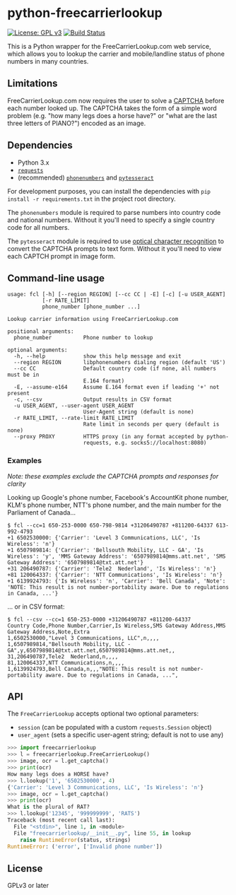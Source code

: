 python-freecarrierlookup
========================

[![License: GPL v3](https://img.shields.io/badge/License-GPL%20v3-blue.svg)](https://www.gnu.org/licenses/gpl-3.0)
[![Build Status](https://api.travis-ci.org/dlenski/freecarrierlookup.png)](https://travis-ci.org/dlenski/freecarrierlookup)

This is a Python wrapper for the FreeCarrierLookup.com web service, which
allows you to lookup the carrier and mobile/landline status of phone numbers
in many countries.

Limitations
-----------

FreeCarrierLookup.com now requires the user to solve a
[CAPTCHA](https://en.wikipedia.org/wiki/CAPTCHA) before each number
looked up.  The CAPTCHA takes the form of a simple word problem
(e.g. "how many legs does a horse have?" or "what are the last three
letters of PIANO?") encoded as an image.

Dependencies
------------

-  Python 3.x
-  [`requests`](https://python-requests.org)
-  (recommended) [`phonenumbers`](https://github.com/daviddrysdale/python-phonenumbers) and [`pytesseract`](https://github.com/madmaze/pytesseract)

For development purposes, you can install the dependencies with `pip install -r requirements.txt` in
the project root directory.

The `phonenumbers` module is required to parse numbers into country code and
national numbers.  Without it you'll need to specify a single country code
for all numbers.

The `pytesseract` module is required to use [optical character
recognition](https://en.wikipedia.org/wiki/CAPTCHA) to convert the
CAPTCHA prompts to text form.  Without it you'll need to view each
CAPTCH prompt in image form.

Command-line usage
------------------

```
usage: fcl [-h] [--region REGION] [--cc CC | -E] [-c] [-u USER_AGENT]
           [-r RATE_LIMIT]
           phone_number [phone_number ...]

Lookup carrier information using FreeCarrierLookup.com

positional arguments:
  phone_number          Phone number to lookup

optional arguments:
  -h, --help            show this help message and exit
  --region REGION       libphonenumbers dialing region (default 'US')
  --cc CC               Default country code (if none, all numbers must be in
                        E.164 format)
  -E, --assume-e164     Assume E.164 format even if leading '+' not present
  -c, --csv             Output results in CSV format
  -u USER_AGENT, --user-agent USER_AGENT
                        User-Agent string (default is none)
  -r RATE_LIMIT, --rate-limit RATE_LIMIT
                        Rate limit in seconds per query (default is none)
  --proxy PROXY         HTTPS proxy (in any format accepted by python-
                        requests, e.g. socks5://localhost:8080)
```

### Examples

_Note: these examples exclude the CAPTCHA prompts and responses for clarity_

Looking up Google's phone number, Facebook's AccountKit phone number, KLM's phone number, NTT's phone number, and the main number for the Parliament of Canada…

```
$ fcl --cc=1 650-253-0000 650-798-9814 +31206490787 +811200-64337 613-992-4793
+1 6502530000: {'Carrier': 'Level 3 Communications, LLC', 'Is Wireless': 'n'}
+1 6507989814: {'Carrier': 'Bellsouth Mobility, LLC - GA', 'Is Wireless': 'y', 'MMS Gateway Address': '6507989814@mms.att.net', 'SMS Gateway Address': '6507989814@txt.att.net'}
+31 206490787: {'Carrier': 'Tele2  Nederland', 'Is Wireless': 'n'}
+81 120064337: {'Carrier': 'NTT Communications', 'Is Wireless': 'n'}
+1 6139924793: {'Is Wireless': 'n', 'Carrier': 'Bell Canada', 'Note': 'NOTE: This result is not number-portability aware. Due to regulations in Canada, ...'}
```

… or in CSV format:

```
$ fcl --csv --cc=1 650-253-0000 +31206490787 +811200-64337
Country Code,Phone Number,Carrier,Is Wireless,SMS Gateway Address,MMS Gateway Address,Note,Extra
1,6502530000,"Level 3 Communications, LLC",n,,,,
1,6507989814,"Bellsouth Mobility, LLC - GA",y,6507989814@txt.att.net,6507989814@mms.att.net,,
31,206490787,Tele2  Nederland,n,,,,
81,120064337,NTT Communications,n,,,,
1,6139924793,Bell Canada,n,,,"NOTE: This result is not number-portability aware. Due to regulations in Canada, ...",
```

API
---

The `FreeCarrierLookup` accepts optional two optional parameters:

* `session` (can be populated with a custom `requests.Session` object)
* `user_agent` (sets a specific user-agent string; default is not to use any)

```python
>>> import freecarrierlookup
>>> l = freecarrierlookup.FreeCarrierLookup()
>>> image, ocr = l.get_captcha()
>>> print(ocr)
How many legs does a HORSE have?
>>> l.lookup('1', '6502530000', 4)
{'Carrier': 'Level 3 Communications, LLC', 'Is Wireless': 'n'}
>>> image, ocr = l.get_captcha()
>>> print(ocr)
What is the plural of RAT?
>>> l.lookup('12345', '999999999', 'RATS')
Traceback (most recent call last):
  File "<stdin>", line 1, in <module>
  File "freecarrierlookup/__init__.py", line 55, in lookup
    raise RuntimeError(status, strings)
RuntimeError: ('error', ['Invalid phone number'])
```

License
-------

GPLv3 or later
